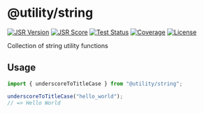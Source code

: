 # @utility/string

[![JSR Version](https://jsr.io/badges/@utility/string)](https://jsr.io/@utility/string)
[![JSR Score](https://jsr.io/badges/@utility/string/score)](https://jsr.io/@utility/string/score)
[![Test Status](https://github.com/utilityjs/string/actions/workflows/test.yml/badge.svg)](https://github.com/utilityjs/string/actions/workflows/test.yml)
[![Coverage](https://codecov.io/gh/utilityjs/string/branch/main/graph/badge.svg?token=OzlniGFmNp)](https://codecov.io/gh/justaos/utils)
[![License](https://img.shields.io/github/license/utilityjs/string.svg?label=License)](/LICENSE)

Collection of string utility functions

## Usage

```typescript
import { underscoreToTitleCase } from "@utility/string";

underscoreToTitleCase("hello_world");
// => Hello World
```
